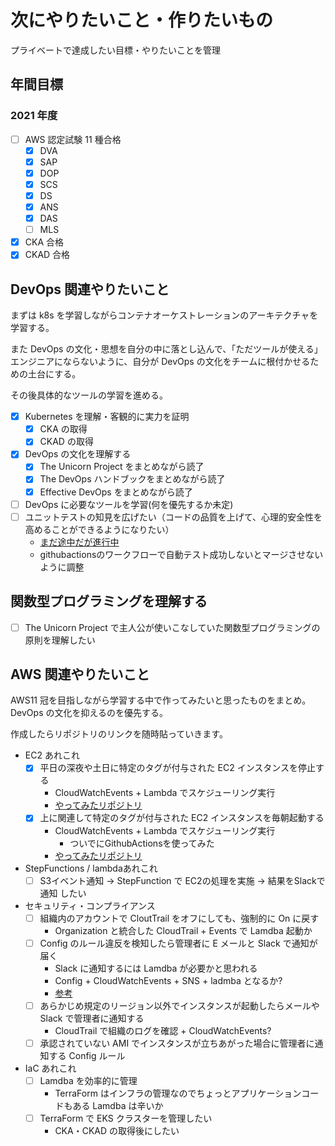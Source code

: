 # 次にやりたいこと・作りたいもの

プライベートで達成したい目標・やりたいことを管理

## 年間目標

### 2021 年度

- [ ] AWS 認定試験 11 種合格
  - [x] DVA
  - [x] SAP
  - [x] DOP
  - [x] SCS
  - [x] DS
  - [x] ANS
  - [x] DAS
  - [ ] MLS
- [x] CKA 合格
- [x] CKAD 合格

## DevOps 関連やりたいこと

まずは k8s を学習しながらコンテナオーケストレーションのアーキテクチャを学習する。

また DevOps の文化・思想を自分の中に落とし込んで、「ただツールが使える」エンジニアにならないように、自分が DevOps の文化をチームに根付かせるための土台にする。

その後具体的なツールの学習を進める。

- [x] Kubernetes を理解・客観的に実力を証明
  - [x] CKA の取得
  - [x] CKAD の取得
- [x] DevOps の文化を理解する
  - [x] The Unicorn Project をまとめながら読了
  - [x] The DevOps ハンドブックをまとめながら読了
  - [x] Effective DevOps をまとめながら読了
- [ ] DevOps に必要なツールを学習(何を優先するか未定)
- [ ] ユニットテストの知見を広げたい（コードの品質を上げて、心理的安全性を高めることができるようになりたい）
  - [まだ途中だが進行中](https://github.com/bun913/software_test_practice_go)
  - githubactionsのワークフローで自動テスト成功しないとマージさせないように調整

## 関数型プログラミングを理解する

- [ ] The Unicorn Project で主人公が使いこなしていた関数型プログラミングの原則を理解したい

## AWS 関連やりたいこと

AWS11 冠を目指しながら学習する中で作ってみたいと思ったものをまとめ。
DevOps の文化を抑えるのを優先する。

作成したらリポジトリのリンクを随時貼っていきます。

- EC2 あれこれ
  - [x] 平日の深夜や土日に特定のタグが付与された EC2 インスタンスを停止する
    - CloudWatchEvents + Lambda でスケジューリング実行
    - [やってみたリポジトリ](https://github.com/bun913/lamdba_ec2_stop)
  - [X] 上に関連して特定のタグが付与された EC2 インスタンスを毎朝起動する
    - CloudWatchEvents + Lambda でスケジューリング実行
      - ついでにGithubActionsを使ってみた 
    - [やってみたリポジトリ](https://github.com/bun913/ec2_auto_start)
- StepFunctions / lambdaあれこれ
  - [ ] S3イベント通知 -> StepFunction で EC2の処理を実施 -> 結果をSlackで通知 したい
- セキュリティ・コンプライアンス
  - [ ] 組織内のアカウントで CloutTrail をオフにしても、強制的に On に戻す
    - Organization と統合した CloudTrail + Events で Lamdba 起動か
  - [ ] Config のルール違反を検知したら管理者に E メールと Slack で通知が届く
    - Slack に通知するには Lamdba が必要かと思われる
    - Config + CloudWatchEvents + SNS + ladmba となるか?
    - [参考](https://aws.amazon.com/jp/premiumsupport/knowledge-center/sns-lambda-webhooks-chime-slack-teams/)
  - [ ] あらかじめ規定のリージョン以外でインスタンスが起動したらメールや Slack で管理者に通知する
    - CloudTrail で組織のログを確認 + CloudWatchEvents?
  - [ ] 承認されていない AMI でインスタンスが立ちあがった場合に管理者に通知する Config ルール
- IaC あれこれ
  - [ ] Lamdba を効率的に管理
    - TerraForm はインフラの管理なのでちょっとアプリケーションコードもある Lamdba は辛いか
  - [ ] TerraForm で EKS クラスターを管理したい
    - CKA・CKAD の取得後にしたい
